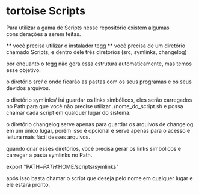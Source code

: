 # tortoise Scripts

Para utilizar a gama de Scripts nesse repositório existem algumas considerações a serem feitas.

** você precisa utilizar o instalador tegg
** você precisa de um diretório chamado Scripts, e dentro dele três diretórios (src, symlinks, changelog)

por enquanto o tegg não gera essa estrutura automaticamente, mas temos esse objetivo.

o diretório src/ é onde ficarão as pastas com os seus programas e os seus devidos arquivos.

o diretório symlinks/ irá guardar os links simbólicos, eles serão carregados no Path para que você não precise utilizar ./nome_do_script.sh e possa chamar cada script em qualquer lugar do sistema.

o diretório changelog serve apenas para guardar os arquivos de changelog em um único lugar, porém isso é opcional e serve apenas para o acesso e leitura mais fácil desses arquivos.

quando criar esses diretórios, você precisa gerar os links simbólicos e carregar a pasta symlinks no Path.

export "PATH=$PATH:$HOME/scripts/symlinks"

após isso basta chamar o script que deseja pelo nome em qualquer lugar e ele estará pronto.